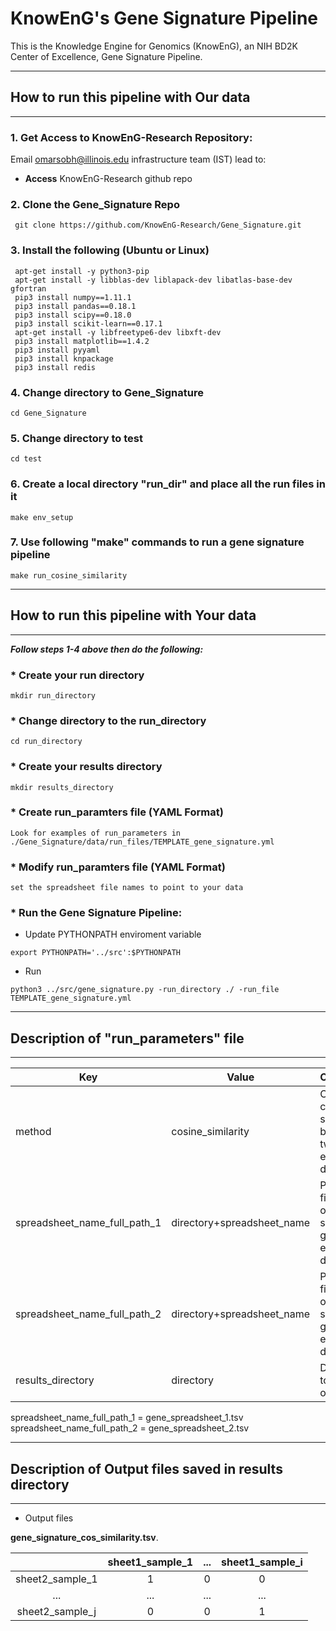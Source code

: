 # KnowEnG's Gene Signature Pipeline
 This is the Knowledge Engine for Genomics (KnowEnG), an NIH BD2K Center of Excellence, Gene Signature Pipeline.

  
* * * 
## How to run this pipeline with Our data
* * * 
### 1. Get Access to KnowEnG-Research Repository:
Email omarsobh@illinois.edu infrastructure team (IST) lead to:

* __Access__ KnowEnG-Research github repo

### 2. Clone the Gene_Signature Repo
```
 git clone https://github.com/KnowEnG-Research/Gene_Signature.git
```
 
### 3. Install the following (Ubuntu or Linux)
```
 apt-get install -y python3-pip
 apt-get install -y libblas-dev liblapack-dev libatlas-base-dev gfortran
 pip3 install numpy==1.11.1
 pip3 install pandas==0.18.1
 pip3 install scipy==0.18.0
 pip3 install scikit-learn==0.17.1
 apt-get install -y libfreetype6-dev libxft-dev
 pip3 install matplotlib==1.4.2
 pip3 install pyyaml
 pip3 install knpackage
 pip3 install redis
```

### 4. Change directory to Gene_Signature

```
cd Gene_Signature 
```

### 5. Change directory to test

```
cd test
```
 
### 6. Create a local directory "run_dir" and place all the run files in it
```
make env_setup
```

### 7. Use following "make" commands to run a gene signature pipeline
```
make run_cosine_similarity
```


* * * 
## How to run this pipeline with Your data
* * * 

__***Follow steps 1-4 above then do the following:***__

### * Create your run directory

 ```
 mkdir run_directory
 ```

### * Change directory to the run_directory

 ```
 cd run_directory
 ```

### * Create your results directory

 ```
 mkdir results_directory
 ```
 
### * Create run_paramters file  (YAML Format)
 ``` 
Look for examples of run_parameters in ./Gene_Signature/data/run_files/TEMPLATE_gene_signature.yml
 ```
### * Modify run_paramters file  (YAML Format)
```
set the spreadsheet file names to point to your data
```

### * Run the Gene Signature Pipeline:

  * Update PYTHONPATH enviroment variable
   ``` 
   export PYTHONPATH='../src':$PYTHONPATH    
   ```
   
  * Run
   ```
  python3 ../src/gene_signature.py -run_directory ./ -run_file TEMPLATE_gene_signature.yml
   ```

* * * 
## Description of "run_parameters" file
* * * 

| **Key**                   | **Value** | **Comments** |
| ------------------------- | --------- | ------------ |
| method                    | cosine_similarity | Calculate cosine similarity between two gene expression data |
| spreadsheet_name_full_path_1 | directory+spreadsheet_name|  Path and file name of user supplied gene expression data  |
| spreadsheet_name_full_path_2 | directory+spreadsheet_name| Path and file name of our supplied ggene expression data  |
| results_directory | directory | Directory to save the output files |

spreadsheet_name_full_path_1 = gene_spreadsheet_1.tsv</br>
spreadsheet_name_full_path_2 = gene_spreadsheet_2.tsv 

* * * 
## Description of Output files saved in results directory
* * * 

* Output files


**gene_signature_cos_similarity.tsv**.</br>

|  | sheet1_sample_1 | ... | sheet1_sample_i |
|:---------:|:---------:|:---------:| :---------:|
| sheet2_sample_1 | 1 | 0 | 0 |
| ... | ... | ... | ... | 
| sheet2_sample_j | 0 | 0 | 1 |

